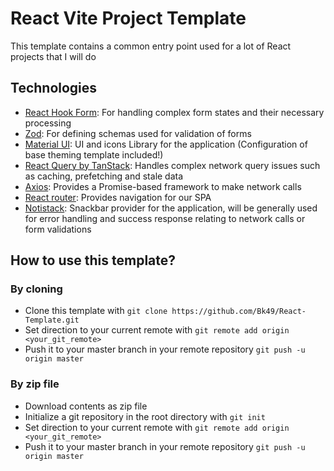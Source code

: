 # React Vite Project Template

This template contains a common entry point used for a lot of React projects that I will do

## Technologies

- [React Hook Form](https://react-hook-form.com/): For handling complex form states and their necessary processing
- [Zod](https://zod.dev/): For defining schemas used for validation of forms
- [Material UI](https://mui.com/material-ui/): UI and icons Library for the application (Configuration of base theming template included!)
- [React Query by TanStack](https://tanstack.com/query/v3/docs/framework/react/overview): Handles complex network query issues such as caching, prefetching and stale data
- [Axios](https://axios-http.com/docs/intro): Provides a Promise-based framework to make network calls
- [React router](https://reactrouter.com/en/main): Provides navigation for our SPA
- [Notistack](https://notistack.com/): Snackbar provider for the application, will be generally used for error handling and success response relating to network calls or form validations

## How to use this template?

### By cloning

- Clone this template with `git clone https://github.com/Bk49/React-Template.git`
- Set direction to your current remote with `git remote add origin <your_git_remote>`
- Push it to your master branch in your remote repository `git push -u origin master`

### By zip file

- Download contents as zip file
- Initialize a git repository in the root directory with `git init`
- Set direction to your current remote with `git remote add origin <your_git_remote>`
- Push it to your master branch in your remote repository `git push -u origin master`


